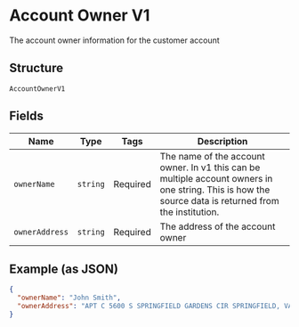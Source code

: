 
# Account Owner V1

The account owner information for the customer account

## Structure

`AccountOwnerV1`

## Fields

| Name | Type | Tags | Description |
|  --- | --- | --- | --- |
| `ownerName` | `string` | Required | The name of the account owner. In v1 this can be multiple account owners in one string. This is how the source data is returned from the institution. |
| `ownerAddress` | `string` | Required | The address of the account owner |

## Example (as JSON)

```json
{
  "ownerName": "John Smith",
  "ownerAddress": "APT C 5600 S SPRINGFIELD GARDENS CIR SPRINGFIELD, VA 22162-1058"
}
```

